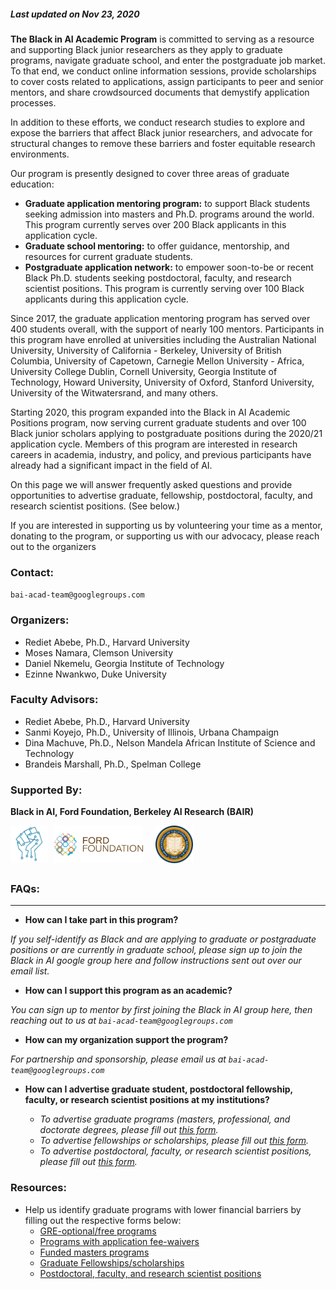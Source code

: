 ##### Last updated on Nov 23, 2020


**The Black in AI Academic Program** is committed to serving as a resource and supporting Black junior researchers as they apply to graduate programs, navigate graduate school, and enter the postgraduate job market. To that end, we conduct online information sessions, provide scholarships to cover costs related to applications, assign participants to peer and senior mentors, and share crowdsourced documents that demystify application processes.

In addition to these efforts, we conduct research studies to explore and expose the barriers that affect Black junior researchers, and advocate for structural changes to remove these barriers and foster equitable research environments.

Our program is presently designed to cover three areas of graduate education:

- **Graduate application mentoring program:** to support Black students seeking admission into masters and Ph.D. programs around the world. This program currently serves over 200 Black applicants in this application cycle.
- **Graduate school mentoring:** to offer guidance, mentorship, and resources for current graduate students.
- **Postgraduate application network:** to empower soon-to-be or recent Black Ph.D. students seeking postdoctoral, faculty, and research scientist positions. This program is currently serving over 100 Black applicants during this application cycle.

Since 2017, the graduate application mentoring program has served over 400 students overall, with the support of nearly 100 mentors. Participants in this program have enrolled at universities including the Australian National University, University of California - Berkeley, University of British Columbia, University of Capetown, Carnegie Mellon University - Africa, University College Dublin, Cornell University, Georgia Institute of Technology, Howard University, University of Oxford, Stanford University, University of the Witwatersrand, and many others.

Starting 2020, this program expanded into the Black in AI Academic Positions program, now serving current graduate students and over 100 Black junior scholars applying to postgraduate positions during the 2020/21 application cycle. Members of this program are interested in research careers in academia, industry, and policy, and previous participants have already had a significant impact in the field of AI.

On this page we will answer frequently asked questions and provide opportunities to advertise graduate, fellowship, postdoctoral, faculty, and research scientist positions. (See below.)

If you are interested in supporting us by volunteering your time as a mentor, donating to the program, or supporting us with our advocacy, please reach out to the organizers

### Contact:
` bai-acad-team@googlegroups.com `

### Organizers:
- Rediet Abebe, Ph.D., Harvard University
- Moses Namara, Clemson University
- Daniel Nkemelu, Georgia Institute of Technology
- Ezinne Nwankwo, Duke University
### Faculty Advisors:
- Rediet Abebe, Ph.D., Harvard University
- Sanmi Koyejo, Ph.D., University of Illinois, Urbana Champaign
- Dina Machuve, Ph.D., Nelson Mandela African Institute of Science and Technology
- Brandeis Marshall, Ph.D., Spelman College

### Supported By: 
**Black in AI, Ford Foundation, Berkeley AI Research (BAIR)**

<img src="https://github.com/mirianfsilva/black-in-ai/blob/master/blackinai/src/assets/img/bai-logo.png?raw=true" alt="Black in AI" style="float: left; height: 60px; margin-right: 10px"/>

<img src="https://github.com/mirianfsilva/black-in-ai/blob/master/blackinai/src/assets/img/sponsors-partners/fordfoundation.png?raw=true" alt="Ford Foundation" style="float: left; height: 60px; margin-right: 20px" />

<img src="https://github.com/mirianfsilva/black-in-ai/blob/master/blackinai/src/assets/img/sponsors-partners/berkeley.png?raw=true" alt="Berkeley AI Research" style="float: left; height: 60px" />

<br></br>
<br></br>
### FAQs:
---
- **How can I take part in this program?**

*If you self-identify as Black and are applying to graduate or postgraduate positions or are currently in graduate school, please sign up to join the Black in AI google group here and follow instructions sent out over our email list.*

- **How can I support this program as an academic?**

*You can sign up to mentor by first joining the Black in AI group here, then reaching out to us at `bai-acad-team@googlegroups.com`*

- **How can my organization support the program?**

*For partnership and sponsorship, please email us at `bai-acad-team@googlegroups.com`*

- **How can I advertise graduate student, postdoctoral fellowship, faculty, or research scientist positions at my institutions?**

    - *To advertise graduate programs (masters, professional, and doctorate degrees, please fill out [this form](https://docs.google.com/forms/d/e/1FAIpQLScujfBJHwgzG69hO66GPDUQtezszjNlttA3Z1n638n7Gdghsw/viewform?usp=sf_link).*
    - *To advertise fellowships or scholarships, please fill out [this form](https://docs.google.com/forms/d/e/1FAIpQLSfx-u2XWl74G40tweim3q0Xrdh7iCxQSzTYE1ukS-A9DWEykg/viewform?usp=sf_link).*
    - *To advertise postdoctoral, faculty, or research scientist positions, please fill out [this form](https://docs.google.com/forms/d/e/1FAIpQLScEmNezD5GM6Ay91bT3YE81vgraB5ST7jSzHkQuAIZw3hIo8Q/viewform?usp=sf_link).*

### Resources:
- Help us identify graduate programs with lower financial barriers by filling out the respective forms below:
    - [GRE-optional/free programs](https://docs.google.com/forms/d/e/1FAIpQLSdyrhg_dR5RC_R5fr5P0Pq-0C6ozYuDDBplI7SN_ODVZdIdig/viewform?usp=sf_link)
    - [Programs with application fee-waivers](https://docs.google.com/forms/d/e/1FAIpQLSdyrhg_dR5RC_R5fr5P0Pq-0C6ozYuDDBplI7SN_ODVZdIdig/viewform?usp=sf_link)
    - [Funded masters programs](https://docs.google.com/forms/d/e/1FAIpQLScujfBJHwgzG69hO66GPDUQtezszjNlttA3Z1n638n7Gdghsw/viewform?usp=sf_link)
    - [Graduate Fellowships/scholarships](https://docs.google.com/forms/d/e/1FAIpQLSfx-u2XWl74G40tweim3q0Xrdh7iCxQSzTYE1ukS-A9DWEykg/viewform?usp=sf_link)
    - [Postdoctoral, faculty, and research scientist positions](https://docs.google.com/forms/d/e/1FAIpQLScEmNezD5GM6Ay91bT3YE81vgraB5ST7jSzHkQuAIZw3hIo8Q/viewform?usp=sf_link)